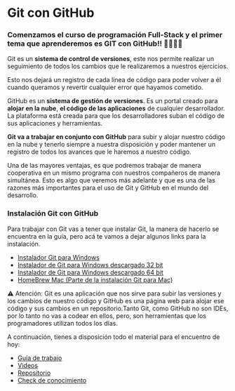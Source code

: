 # Git con GitHub

### Comenzamos el curso de programación Full-Stack y el primer tema que aprenderemos es GIT con GitHub!! 🙌🏼💪🏼

Git es un **sistema de control de versiones**, este nos permite realizar un seguimiento de todos los cambios que le realizaremos a nuestros ejercicios.

Esto nos dejará un registro de cada línea de código para poder volver a él cuando queramos y revertir cualquier error que hayamos cometido.

GitHub es un **sistema de gestión de versiones**. Es un portal creado para **alojar en la nube**, **el código de las aplicaciones** de cualquier desarrollador. La plataforma está creada para que los desarrolladores suban el código de sus aplicaciones y herramientas.

**Git va a trabajar en conjunto con GitHub** para subir y alojar nuestro código en la nube y tenerlo siempre a nuestra disposición y poder mantener un registro de todos los avances que le haremos a nuestro código.

Una de las mayores ventajas, es que podremos trabajar de manera cooperativa en un mismo programa con nuestros compañeros de manera simultánea. Esto es algo que veremos más adelante y que es una de las razones más importantes para el uso de Git y GitHub en el mundo del desarrollo.

### Instalación Git con GitHub

Para trabajar con Git vas a tener que instalar Git, la manera de hacerlo se encuentra en la guía, pero acá te vamos a dejar algunos links para la instalación.

* [Instalador Git para Windows](https://git-for-windows.github.io/)
* [Instalador de Git para Windows descargado 32 bit](https://drive.google.com/file/d/1VpdIbIB_O1jBY9CaDmz3o_i4z8aD6Z_0/view?usp=sharing)
* [Instalador de Git para Windows descargado 64 bit](https://drive.google.com/file/d/1ZP674ko2AhBYukROlSZeSJWFCspNOtLf/view?usp=sharing)
* [HomeBrew Mac (Parte de la instalación Git para Mac)](https://brew.sh/)

⚠️ Atención: Git es una aplicación que nos sirve para subir las versiones y los cambios de nuestro código y GitHub es una página web para alojar ese código y sus cambios en un repositorio.Tanto Git, como GitHub no son IDEs, por lo tanto no vas a codear en ellos, pero, son herramientas que los programadores utilizan todos los días.

A continuación, tienes a disposición todo el material para el encuentro de hoy:

* [Guía de trabajo](https://drive.google.com/file/d/1jwImnppL-fzGaw7M6kb_3-RBw63CPBPN/view)
* [Videos](https://rb.gy/ng4px)
* [Repositorio](https://github.com/EggCooperation)
* [Check de conocimiento](https://docs.google.com/forms/d/e/1FAIpQLScNJGDB-76GwZ_G_-bm1MEN9Us-6E2FZNU9EPhg03om0EbHhQ/viewform)